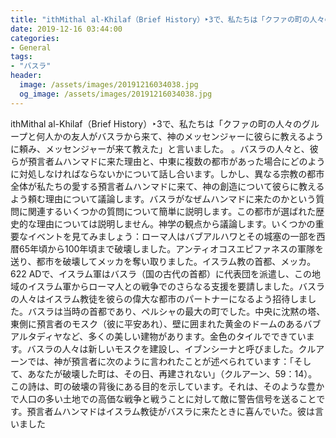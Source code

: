 ```yaml
---
title: "ithMithal al-Khilaf‬（Brief History）‣3で、私たちは「クファの町の人々のグループと何人かの友人がバスラから来て、神のメッセンジャーに彼らに教えるように頼み、メッセンジャーが来て教えた」と言いました。"
date: 2019-12-16 03:44:00
categories:
- General
tags:
- "バスラ"
header:
  image: /assets/images/20191216034038.jpg
  og_image: /assets/images/20191216034038.jpg
---
```


ithMithal al-Khilaf‬（Brief History）‣3で、私たちは「クファの町の人々のグループと何人かの友人がバスラから来て、神のメッセンジャーに彼らに教えるように頼み、メッセンジャーが来て教えた」と言いました。 。バスラの人々と、彼らが預言者ムハンマドに来た理由と、中東に複数の都市があった場合にどのように対処しなければならないかについて話し合います。しかし、異なる宗教の都市全体が私たちの愛する預言者ムハンマドに来て、神の創造について彼らに教えるよう頼む理由について議論します。バスラがなぜムハンマドに来たのかという質問に関連するいくつかの質問について簡単に説明します。この都市が選ばれた歴史的な理由については説明しません。神学の観点から議論します。いくつかの重要なイベントを見てみましょう：ローマ人はバブアルハワとその城塞の一部を西暦65年頃から100年頃まで破壊しました。アンティオコスエピファネスの軍隊を送り、都市を破壊してメッカを奪い取りました。イスラム教の首都、メッカ。 622 ADで、イスラム軍はバスラ（国の古代の首都）に代表団を派遣し、この地域のイスラム軍からローマ人との戦争でのさらなる支援を要請しました。バスラの人々はイスラム教徒を彼らの偉大な都市のパートナーになるよう招待しました。バスラは当時の首都であり、ペルシャの最大の町でした。中央に沈黙の塔、東側に預言者のモスク（彼に平安あれ）、壁に囲まれた黄金のドームのあるバブアルタディヤなど、多くの美しい建物があります。金色のタイルでできています。バスラの人々は新しいモスクを建設し、イブンシーナと呼びました。クルアーンでは、神が預言者に次のように言われたことが述べられています：「そして、あなたが破壊した町は、その日、再建されない」（クルアーン、59：14）。この詩は、町の破壊の背後にある目的を示しています。それは、そのような豊かで人口の多い土地での高価な戦争と戦うことに対して敵に警告信号を送ることです。預言者ムハンマドはイスラム教徒がバスラに来たときに喜んでいた。彼は言いました
